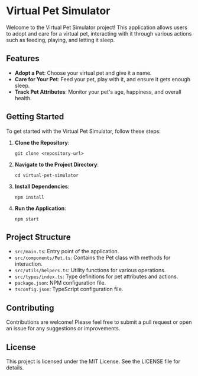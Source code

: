 # Virtual Pet Simulator

Welcome to the Virtual Pet Simulator project! This application allows users to adopt and care for a virtual pet, interacting with it through various actions such as feeding, playing, and letting it sleep.

## Features

- **Adopt a Pet**: Choose your virtual pet and give it a name.
- **Care for Your Pet**: Feed your pet, play with it, and ensure it gets enough sleep.
- **Track Pet Attributes**: Monitor your pet's age, happiness, and overall health.

## Getting Started

To get started with the Virtual Pet Simulator, follow these steps:

1. **Clone the Repository**:
   ```
   git clone <repository-url>
   ```

2. **Navigate to the Project Directory**:
   ```
   cd virtual-pet-simulator
   ```

3. **Install Dependencies**:
   ```
   npm install
   ```

4. **Run the Application**:
   ```
   npm start
   ```

## Project Structure

- `src/main.ts`: Entry point of the application.
- `src/components/Pet.ts`: Contains the Pet class with methods for interaction.
- `src/utils/helpers.ts`: Utility functions for various operations.
- `src/types/index.ts`: Type definitions for pet attributes and actions.
- `package.json`: NPM configuration file.
- `tsconfig.json`: TypeScript configuration file.

## Contributing

Contributions are welcome! Please feel free to submit a pull request or open an issue for any suggestions or improvements.

## License

This project is licensed under the MIT License. See the LICENSE file for details.
